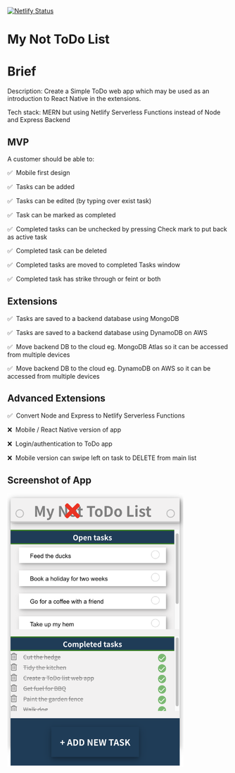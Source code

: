 [![Netlify Status](https://api.netlify.com/api/v1/badges/285757da-9b90-49f6-87f8-131e50dece42/deploy-status)](https://app.netlify.com/sites/zen-hugle-dc7c2b/deploys)

# My Not ToDo List

# Brief

Description: Create a Simple ToDo web app which may be used as an introduction to React Native in the extensions.

Tech stack: MERN but using Netlify Serverless Functions instead of Node and Express Backend

## MVP

A customer should be able to:

:white_check_mark:&nbsp; Mobile first design

:white_check_mark:&nbsp; Tasks can be added

:white_check_mark:&nbsp; Tasks can be edited (by typing over exist task)

:white_check_mark:&nbsp; Task can be marked as completed

:white_check_mark:&nbsp; Completed tasks can be unchecked by pressing Check mark to put back as active task

:white_check_mark:&nbsp; Completed task can be deleted

:white_check_mark:&nbsp; Completed tasks are moved to completed Tasks window

:white_check_mark:&nbsp; Completed task has strike through or feint or both

## Extensions

:white_check_mark:&nbsp; Tasks are saved to a backend database using MongoDB

:white_check_mark:&nbsp; Tasks are saved to a backend database using DynamoDB on AWS

:white_check_mark:&nbsp; Move backend DB to the cloud eg. MongoDB Atlas so it can be accessed from multiple devices

:white_check_mark:&nbsp; Move backend DB to the cloud eg. DynamoDB on AWS so it can be accessed from multiple devices

## Advanced Extensions

:white_check_mark:&nbsp; Convert Node and Express to Netlify Serverless Functions

❌ &nbsp;Mobile / React Native version of app

❌ &nbsp;Login/authentication to ToDo app

❌ &nbsp;Mobile version can swipe left on task to DELETE from main list

## Screenshot of App

<img src="https://github.com/SJ47/my-not-todo-list/blob/main/client/src/screenshot.png" width="400">
